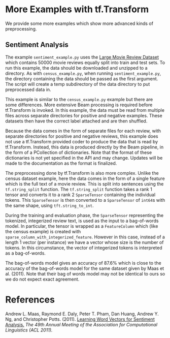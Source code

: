 # More Examples with tf.Transform

We provide some more examples which show more advanced kinds of preprocessing.

## Sentiment Analysis

The example `sentiment_example.py` uses the [Large Movie Review
Dataset](http://ai.stanford.edu/~amaas/data/sentiment/) which contains 50000
movie reviews equally split into train and test sets. To run this example, the
data should be downloaded and unzipped to a directory. As with
`census_example.py`, when running `sentiment_example.py`, the directory
containing the data should be passed as the first argument. The script will
create a temp subdirectory of the data directory to put preprocessed data in.

This example is similar to the `census_example.py` example but there are some
differences. More extensive Beam processing is required before tf.Transform is
invoked. In this example, the data must be read from multiple files across
separate directories for positive and negative examples. These datasets then
have the correct label attached and are then shuffled.

Because the data comes in the form of separate files for each review, with
separate directories for positive and negative reviews, this example does not
use a tf.Transform provided coder to produce the data that is read by
tf.Transform. Instead, this data is produced directly by the Beam pipeline, in
the form of a PCollection of dictionaries. Note that the format of these
dictionaries is not yet specified in the API and may change. Updates will be
made to the documentation as the format is finalized.

The preprocessing done by tf.Transform is also more complex. Unlike the census
dataset example, here the data comes in the form of a single feature which is
the full text of a movie review. This is split into sentences using the
`tf.string_split` function. The `tf.string_split` function takes a rank 1 tensor
and converts it to a rank 2 `SparseTensor` containing the individual tokens.
This `SparseTensor` is then converted to a `SparseTensor` of `int64`s with the
same shape, using `tft.string_to_int`.

During the training and evaluation phase, the `SparseTensor` representing the
tokenized, integerized review text, is used as the input to a bag-of-words
model. In particular, the tensor is wrapped as a `FeatureColumn` which (like the
census example) is created with `sparse_column_with_integerized_feature`.
However in this case, instead of a length 1 vector (per instance) we have a
vector whose size is the number of tokens. In this circumstance, the vector of
integerized tokens is interpreted as a bag-of-words.

The bag-of-words model gives an accuracy of 87.6% which is close to the accuracy
of the bag-of-words model for the same dataset given by Maas et al. (2011). Note
that their bag of words model may not be identical to ours so we do not expect
exact agreement.

# References

Andrew L. Maas, Raymond E. Daly, Peter T. Pham, Dan Huang, Andrew Y. Ng, and
Christopher Potts. (2011). [Learning Word Vectors for Sentiment
Analysis.](http://ai.stanford.edu/~amaas/papers/wvSent_acl2011.pdf) *The 49th
Annual Meeting of the Association for Computational Linguistics (ACL 2011).*
